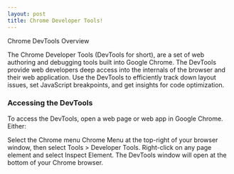 ```yaml
---
layout: post
title: Chrome Developer Tools!
---
```


Chrome DevTools Overview

The Chrome Developer Tools (DevTools for short), are a set of web authoring and debugging tools built into Google Chrome. The DevTools provide web developers deep access into the internals of the browser and their web application. Use the DevTools to efficiently track down layout issues, set JavaScript breakpoints, and get insights for code optimization.

### Accessing the DevTools

To access the DevTools, open a web page or web app in Google Chrome. Either:

Select the Chrome menu Chrome Menu at the top-right of your browser window, then select Tools > Developer Tools.
Right-click on any page element and select Inspect Element.
The DevTools window will open at the bottom of your Chrome browser.
